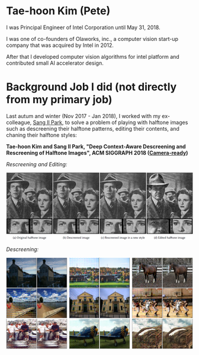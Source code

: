 # Tae-hoon Kim (Pete)
I was Principal Engineer of Intel Corporation until May 31, 2018.

I was one of co-founders of Olaworks, inc., a computer vision start-up company that was acquired by Intel in 2012. 

After that I developed computer vision algorithms for intel platform and contributed small AI accelerator design.


# Background Job I did (not directly from my primary job)
Last autum and winter (Nov 2017 - Jan 2018), I worked with my ex-colleague, [Sang Il Park](http://dasan.sejong.ac.kr/~sipark/), to solve a problem of playing with halftone images such as descreening their halftone patterns, editing their contents, and chaning their halftone styles:

**Tae-hoon Kim and Sang Il Park, "Deep Context-Aware Descreening and Rescreening of Halftone Images", ACM SIGGRAPH 2018 ([Camera-ready](https://github.com/thnkim/thnkim.github.com/raw/master/DeepHalftoneDescreening.pdf))**


*Rescreening and Editing:*

<img src="descreen_teaser.png" width="1280">


*Descreening:*

<img src="descreen_results.png" width="1280">
